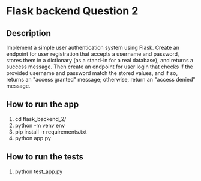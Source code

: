 # Flask backend Question 2

## Description
Implement a simple user authentication system using Flask. Create an endpoint for user registration that accepts a username and password, stores them in a dictionary (as a stand-in for a real database), and returns a success message. Then create an endpoint for user login that checks if the provided username and password match the stored values, and if so, returns an "access granted" message; otherwise, return an "access denied" message.

## How to run the app

1. cd flask_backend_2/
2. python -m venv env
3. pip install -r requirements.txt
4. python app.py

## How to run the tests

1. python test_app.py